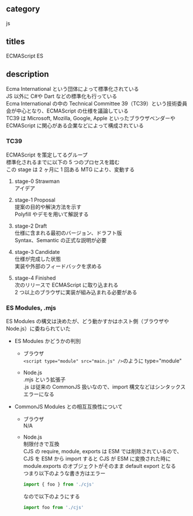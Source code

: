 ## category

js

## titles

ECMAScript
ES

## description

Ecma International という団体によって標準化されている  
JS 以外に C#や Dart などの標準化も行っている  
Ecma International の中の Technical Committee 39（TC39）という技術委員会が中心となり、ECMAScript の仕様を議論している  
TC39 は Microsoft, Mozilla, Google, Apple といったブラウザベンダーや ECMAScript に関心がある企業などによって構成されている

### TC39

ECMAScript を策定してるグループ  
標準化されるまでに以下の 5 つのプロセスを踏む  
この stage は 2 ヶ月に 1 回ある MTG により、変動する

1. stage-0 Strawman  
   アイデア

1. stage-1 Proposal  
   提案の目的や解決方法を示す  
   Polyfill やデモを用いて解説する

1. stage-2 Draft  
   仕様に含まれる最初のバージョン、ドラフト版  
   Syntax、Semantic の正式な説明が必要

1. stage-3 Candidate  
   仕様が完成した状態  
   実装や外部のフィードバックを求める

1. stage-4 Finished  
   次のリリースで ECMAScript に取り込まれる  
   2 つ以上のブラウザに実装が組み込まれる必要がある

### ES Modules, .mjs

ES Modules の構文は決めたが、どう動かすかはホスト側（ブラウザや Node.js）に委ねられていた

- ES Modules かどうかの判別

  - ブラウザ  
    `<script type="module" src="main.js" />`のように type="module"

  - Node.js  
    .mjs という拡張子  
    .js は従来の CommonJS 扱いなので、import 構文などはシンタックスエラーになる

- CommonJS Modules との相互互換性について

  - ブラウザ  
    N/A

  - Node.js  
    制限付きで互換  
    CJS の require, module, exports は ESM では削除されているので、CJS を ESM から import すると CJS が ESM に変換された時に  
    module.exports のオブジェクトがそのまま default export となる  
    つまり以下のような書き方はエラー

    ```js
    import { foo } from './cjs'
    ```

    なので以下のようにする

    ```js
    import foo from './cjs'
    ```
